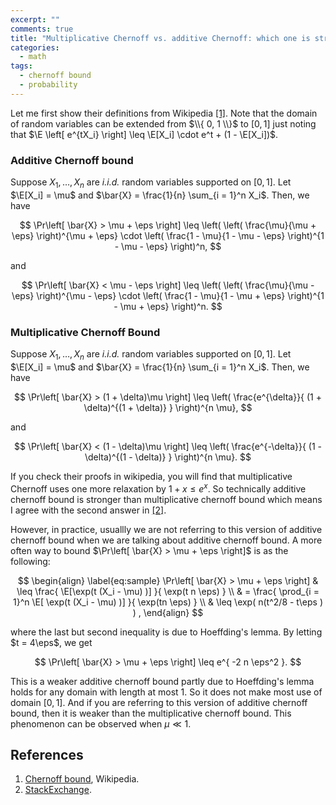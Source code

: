 ```yaml
---
excerpt: ""
comments: true
title: "Multiplicative Chernoff vs. additive Chernoff: which one is stronger?"
categories:
  - math
tags:
  - chernoff bound
  - probability
---
```


Let me first show their definitions from Wikipedia [[1]](#chernoff-bound). Note that the domain of random variables can be extended from $\\{ 0, 1 \\}$ to $[0, 1]$ just noting that $\E \left[ e^{tX_i} \right] \leq \E[X_i] \cdot e^t + (1 - \E[X_i])$.

### Additive Chernoff bound

Suppose $X_1, \dots, X_n$ are *i.i.d.* random variables supported on $[0, 1]$. Let $\E[X_i] = \mu$ and $\bar{X} = \frac{1}{n} \sum_{i = 1}^n X_i$. Then, we have

$$
\Pr\left[ \bar{X} > \mu + \eps \right] \leq \left(  \left( \frac{\mu}{\mu + \eps} \right)^{\mu + \eps} \cdot \left( \frac{1 - \mu}{1 - \mu - \eps} \right)^{1 - \mu - \eps} \right)^n,
$$

and 

$$
\Pr\left[ \bar{X} < \mu - \eps \right] \leq \left(  \left( \frac{\mu}{\mu - \eps} \right)^{\mu - \eps} \cdot \left( \frac{1 - \mu}{1 - \mu + \eps} \right)^{1 - \mu + \eps} \right)^n.
$$

### Multiplicative Chernoff Bound

Suppose $X_1, \dots, X_n$ are *i.i.d.* random variables supported on $[0, 1]$. Let $\E[X_i] = \mu$ and $\bar{X} = \frac{1}{n} \sum_{i = 1}^n X_i$. Then, we have 

$$
\Pr\left[ \bar{X} > (1 + \delta)\mu \right] \leq \left( \frac{e^{\delta}}{ (1 + \delta)^{(1 + \delta)} } \right)^{n \mu},
$$

and 

$$
\Pr\left[ \bar{X} < (1 - \delta)\mu \right] \leq \left( \frac{e^{-\delta}}{ (1 - \delta)^{(1 - \delta)} } \right)^{n \mu}.
$$

If you check their proofs in wikipedia, you will find that multiplicative Chernoff uses one more relaxation by $1 + x \leq e^x$. So technically additive chernoff bound is stronger than multiplicative chernoff bound which means I agree with the second answer in [[2]](#stack-exchange).

However, in practice, usuallly we are not referring to this version of additive chernoff bound when we are talking about additive chernoff bound. A more often way to bound $\Pr\left[ \bar{X} > \mu + \eps \right]$ is as the following:

$$
\begin{align} \label{eq:sample}
\Pr\left[ \bar{X} > \mu + \eps \right] & \leq \frac{ \E[\exp(t (X_i - \mu) )] }{ \exp(t n \eps) } \\
& = \frac{ \prod_{i = 1}^n \E[ \exp(t (X_i - \mu) )] }{ \exp(tn \eps) } \\
& \leq \exp( n(t^2/8 - t\eps ) ) ,
\end{align}
$$

where the last but second inequality is due to Hoeffding's lemma. By letting $t = 4\eps$, we get 

$$
\Pr\left[ \bar{X} > \mu + \eps \right] \leq e^{ -2 n \eps^2 }.
$$

This is a weaker additive chernoff bound partly due to Hoeffding's lemma holds for any domain with length at most 1. So it does not make most use of domain $[0, 1]$. And if you are referring to this version of additive chernoff bound, then it is weaker than the multiplicative chernoff bound. This phenomenon can be observed when $\mu \ll 1$.

## References

1. <a name="chernoff-bound"></a> [Chernoff bound](https://en.wikipedia.org/wiki/Chernoff_bound#cite_note-1), Wikipedia.
2. <a name="stack-exchange"></a> [StackExchange](https://math.stackexchange.com/questions/283487/is-the-multiplicative-chernoff-bound-stronger-than-additive-one).